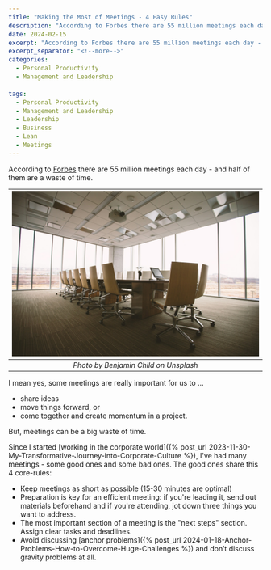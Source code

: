 ```yaml
---
title: "Making the Most of Meetings - 4 Easy Rules"
description: "According to Forbes there are 55 million meetings each day - and half of them are a waste of time. I mean yes, some meetings are really important for us to share ideas, move things forward, or come together and create momentum in a project. But, meetings can be a big waste of time."
date: 2024-02-15
excerpt: "According to Forbes there are 55 million meetings each day - and half of them are a waste of time."
excerpt_separator: "<!--more-->"
categories:
  - Personal Productivity
  - Management and Leadership

tags:
  - Personal Productivity
  - Management and Leadership
  - Leadership
  - Business
  - Lean
  - Meetings
---
```


According to [Forbes](https://www.forbes.com/sites/peterhigh/2019/11/25/half-of-all-meetings-are-a-waste-of-timeheres-how-to-improve-them/) there are 55 million meetings each day - and half of them are a waste of time.

| ![image](/assets/images/benjamin-child-meetingroom-unsplash.jpg) |
|:--:|
| *Photo by Benjamin Child on Unsplash* |

I mean yes, some meetings are really important for us to …

- share ideas
- move things forward, or
- come together and create momentum in a project.

But, meetings can be a big waste of time.

Since I started [working in the corporate world]({% post_url 2023-11-30-My-Transformative-Journey-into-Corporate-Culture %}), I've had many meetings - some good ones and some bad ones. The good ones share this 4 core-rules:

- Keep meetings as short as possible (15-30 minutes are optimal)
- Preparation is key for an efficient meeting: if you're leading it, send out materials beforehand and if you're attending, jot down three things you want to address.
- The most important section of a meeting is the "next steps" section. Assign clear tasks and deadlines.
- Avoid discussing [anchor problems]({% post_url 2024-01-18-Anchor-Problems-How-to-Overcome-Huge-Challenges %}) and don’t discuss gravity problems at all.